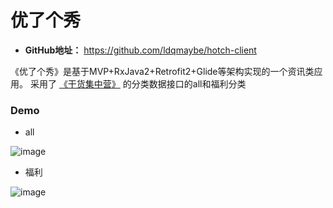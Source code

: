 # 优了个秀
- **GitHub地址：** https://github.com/ldqmaybe/hotch-client

《优了个秀》是基于MVP+RxJava2+Retrofit2+Glide等架构实现的一个资讯类应用。
采用了 [《干货集中营》](http://gank.io/api) 的分类数据接口的all和福利分类

### Demo
- all

![image](https://github.com/ldqmaybe/hotch-client/blob/master/screenshot/article.png)

- 福利

![image](https://github.com/ldqmaybe/hotch-client/blob/master/screenshot/welfare.png)



